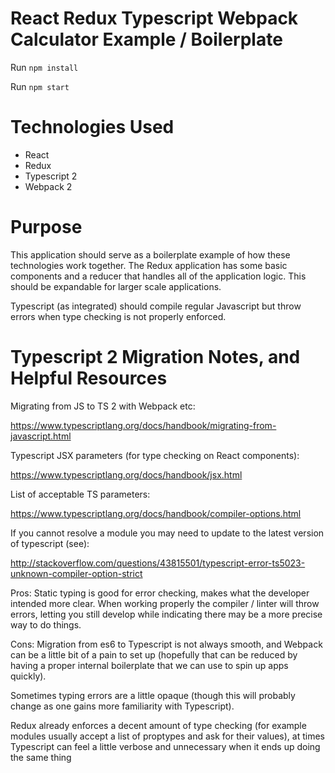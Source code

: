 # React Redux Typescript Webpack Calculator Example / Boilerplate

Run `npm install`

Run `npm start`

# Technologies Used

- React
- Redux
- Typescript 2
- Webpack 2

# Purpose

This application should serve as a boilerplate example of how these technologies work together. The Redux application has some basic components and a reducer that handles all of the application logic. This should be expandable for larger scale applications.

Typescript (as integrated) should compile regular Javascript but throw errors when type checking is not properly enforced.

# Typescript 2 Migration Notes, and Helpful Resources

Migrating from JS to TS 2 with Webpack etc:

https://www.typescriptlang.org/docs/handbook/migrating-from-javascript.html

Typescript JSX parameters (for type checking on React components):

https://www.typescriptlang.org/docs/handbook/jsx.html

List of acceptable TS parameters:

https://www.typescriptlang.org/docs/handbook/compiler-options.html

If you cannot resolve a module you may need to update to the latest version of typescript (see):

http://stackoverflow.com/questions/43815501/typescript-error-ts5023-unknown-compiler-option-strict

Pros:
Static typing is good for error checking, makes what the developer intended more clear. When working properly the compiler / linter will throw errors, letting you still develop while indicating there may be a more precise way to do things.

Cons:
Migration from es6 to Typescript is not always smooth, and Webpack can be a little bit of a pain to set up (hopefully that can be reduced by having a proper internal boilerplate that we can use to spin up apps quickly).

Sometimes typing errors are a little opaque (though this will probably change as one gains more familiarity with Typescript).

Redux already enforces a decent amount of type checking (for example modules usually accept a list of proptypes and ask for their values), at times Typescript can feel a little verbose and unnecessary when it ends up doing the same thing
